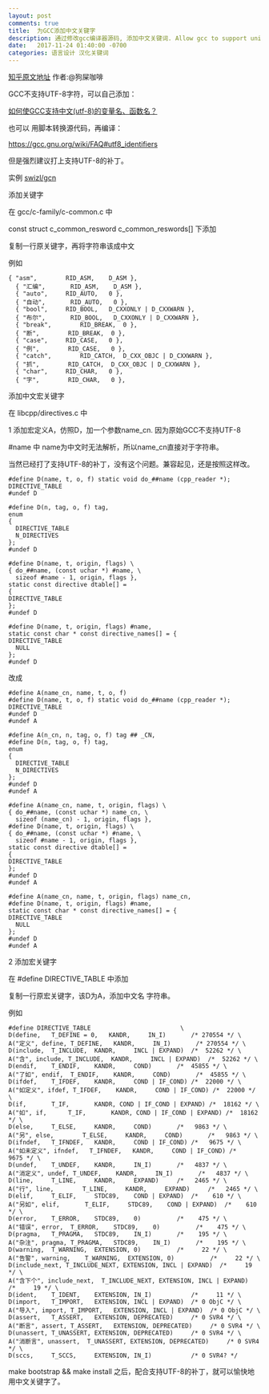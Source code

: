 ```yaml
---
layout: post
comments: true
title:  为GCC添加中文关键字
description: 通过修改gcc编译器源码, 添加中文关键词. Allow gcc to support unicode identifiers.
date:   2017-11-24 01:40:00 -0700
categories: 语言设计 汉化关键词
---
```


[知乎原文地址](https://zhuanlan.zhihu.com/p/31376652) 作者:@狗屎咖啡

GCC不支持UTF-8字符，可以自己添加：

[如何使GCC支持中文(utf-8)的变量名、函数名？](https://zhuanlan.zhihu.com/p/31370146)

也可以 用脚本转换源代码，再编译：

https://gcc.gnu.org/wiki/FAQ#utf8_identifiers

但是强烈建议打上支持UTF-8的补丁。


实例 [swizl/gcn](https://github.com/swizl/gcn)

添加关键字

在 gcc/c-family/c-common.c 中

const struct c_common_resword c_common_reswords[] 下添加

复制一行原关键字，再将字符串该成中文

例如
```
{ "asm",		RID_ASM,	D_ASM },
  { "汇编",		RID_ASM,	D_ASM },
  { "auto",		RID_AUTO,	0 },
  { "自动",		RID_AUTO,	0 },
  { "bool",		RID_BOOL,	D_CXXONLY | D_CXXWARN },
  { "布尔",		RID_BOOL,	D_CXXONLY | D_CXXWARN },	
  { "break",		RID_BREAK,	0 },
  { "断",		RID_BREAK,	0 },
  { "case",		RID_CASE,	0 },
  { "例",		RID_CASE,	0 },
  { "catch",		RID_CATCH,	D_CXX_OBJC | D_CXXWARN },
  { "抓",		RID_CATCH,	D_CXX_OBJC | D_CXXWARN },
  { "char",		RID_CHAR,	0 },
  { "字",		RID_CHAR,	0 },
```

添加中文宏关键字

在 libcpp/directives.c 中

1 添加宏定义A，仿照D，加一个参数name_cn. 因为原始GCC不支持UTF-8

#name 中 name为中文时无法解析，所以name_cn直接对于字符串。

当然已经打了支持UTF-8的补丁，没有这个问题。兼容起见，还是按照这样改。
```
#define D(name, t, o, f) static void do_##name (cpp_reader *);
DIRECTIVE_TABLE
#undef D

#define D(n, tag, o, f) tag,
enum
{
  DIRECTIVE_TABLE
  N_DIRECTIVES
};
#undef D

#define D(name, t, origin, flags) \
{ do_##name, (const uchar *) #name, \
  sizeof #name - 1, origin, flags },
static const directive dtable[] =
{
DIRECTIVE_TABLE
};
#undef D

#define D(name, t, origin, flags) #name,
static const char * const directive_names[] = {
DIRECTIVE_TABLE
  NULL
};
#undef D
```
改成
```
#define A(name_cn, name, t, o, f)
#define D(name, t, o, f) static void do_##name (cpp_reader *);
DIRECTIVE_TABLE
#undef D
#undef A

#define A(n_cn, n, tag, o, f) tag ## _CN,
#define D(n, tag, o, f) tag,
enum
{
  DIRECTIVE_TABLE
  N_DIRECTIVES
};
#undef D
#undef A

#define A(name_cn, name, t, origin, flags) \
{ do_##name, (const uchar *) name_cn, \
  sizeof (name_cn) - 1, origin, flags },
#define D(name, t, origin, flags) \
{ do_##name, (const uchar *) #name, \
  sizeof #name - 1, origin, flags },
static const directive dtable[] =
{
DIRECTIVE_TABLE
};
#undef D
#undef A

#define A(name_cn, name, t, origin, flags) name_cn,
#define D(name, t, origin, flags) #name,
static const char * const directive_names[] = {
DIRECTIVE_TABLE
  NULL
};
#undef D
#undef A
```
2 添加宏关键字

在 #define DIRECTIVE_TABLE 中添加

复制一行原宏关键字，该D为A，添加中文名 字符串。

例如
```
#define DIRECTIVE_TABLE							\
D(define,	T_DEFINE = 0,	KANDR,     IN_I)	   /* 270554 */ \
A("定义", define,	T_DEFINE,	KANDR,     IN_I)	   /* 270554 */ \
D(include,	T_INCLUDE,	KANDR,     INCL | EXPAND)  /*  52262 */ \
A("含", include,	T_INCLUDE,	KANDR,     INCL | EXPAND)  /*  52262 */ \
D(endif,	T_ENDIF,	KANDR,     COND)	   /*  45855 */ \
A("了如", endif,	T_ENDIF,	KANDR,     COND)	   /*  45855 */ \
D(ifdef,	T_IFDEF,	KANDR,     COND | IF_COND) /*  22000 */ \
A("如定义", ifdef,	T_IFDEF,	KANDR,     COND | IF_COND) /*  22000 */ \
D(if,		T_IF,		KANDR, COND | IF_COND | EXPAND) /*  18162 */ \
A("如", if,		T_IF,		KANDR, COND | IF_COND | EXPAND) /*  18162 */ \
D(else,		T_ELSE,		KANDR,     COND)	   /*   9863 */ \
A("另", else,		T_ELSE,		KANDR,     COND)	   /*   9863 */ \
D(ifndef,	T_IFNDEF,	KANDR,     COND | IF_COND) /*   9675 */ \
A("如未定义", ifndef,	T_IFNDEF,	KANDR,     COND | IF_COND) /*   9675 */ \
D(undef,	T_UNDEF,	KANDR,     IN_I)	   /*   4837 */ \
A("消定义", undef,	T_UNDEF,	KANDR,     IN_I)	   /*   4837 */ \
D(line,		T_LINE,		KANDR,     EXPAND)	   /*   2465 */ \
A("行", line,		T_LINE,		KANDR,     EXPAND)	   /*   2465 */ \
D(elif,		T_ELIF,		STDC89,    COND | EXPAND)  /*    610 */ \
A("另如", elif,		T_ELIF,		STDC89,    COND | EXPAND)  /*    610 */ \
D(error,	T_ERROR,	STDC89,    0)		   /*    475 */ \
A("错误", error,	T_ERROR,	STDC89,    0)		   /*    475 */ \
D(pragma,	T_PRAGMA,	STDC89,    IN_I)	   /*    195 */ \
A("杂注", pragma,	T_PRAGMA,	STDC89,    IN_I)	   /*    195 */ \
D(warning,	T_WARNING,	EXTENSION, 0)		   /*     22 */ \
A("告警", warning,	T_WARNING,	EXTENSION, 0)		   /*     22 */ \
D(include_next,	T_INCLUDE_NEXT,	EXTENSION, INCL | EXPAND)  /*     19 */ \
A("含下个", include_next,	T_INCLUDE_NEXT,	EXTENSION, INCL | EXPAND)  /*     19 */ \
D(ident,	T_IDENT,	EXTENSION, IN_I)           /*     11 */ \
D(import,	T_IMPORT,	EXTENSION, INCL | EXPAND)  /* 0 ObjC */	\
A("导入", import,	T_IMPORT,	EXTENSION, INCL | EXPAND)  /* 0 ObjC */	\
D(assert,	T_ASSERT,	EXTENSION, DEPRECATED)	   /* 0 SVR4 */	\
A("断言", assert,	T_ASSERT,	EXTENSION, DEPRECATED)	   /* 0 SVR4 */	\
D(unassert,	T_UNASSERT,	EXTENSION, DEPRECATED)	   /* 0 SVR4 */	\
A("消断言", unassert,	T_UNASSERT,	EXTENSION, DEPRECATED)	   /* 0 SVR4 */	\
D(sccs,		T_SCCS,		EXTENSION, IN_I)           /* 0 SVR4? */
```

make bootstrap && make install 之后，配合支持UTF-8的补丁，就可以愉快地用中文关键字了。